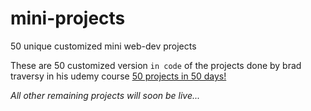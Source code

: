 # mini-projects
50 unique customized mini web-dev projects 

These are 50 customized version `in code` of the projects done by brad traversy in his udemy course [50 projects in 50 days!](https://www.udemy.com/course/50-projects-50-days/)

*All other remaining projects will soon be live...*

